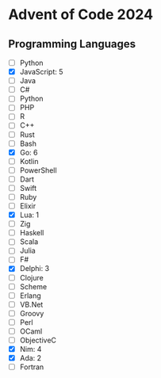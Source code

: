 # Advent of Code 2024

## Programming Languages
- [ ] Python
- [x] JavaScript: 5
- [ ] Java
- [ ] C#
- [ ] Python
- [ ] PHP
- [ ] R
- [ ] C++
- [ ] Rust
- [ ] Bash
- [x] Go: 6
- [ ] Kotlin
- [ ] PowerShell
- [ ] Dart
- [ ] Swift
- [ ] Ruby
- [ ] Elixir
- [x] Lua: 1
- [ ] Zig
- [ ] Haskell
- [ ] Scala
- [ ] Julia
- [ ] F#
- [x] Delphi: 3
- [ ] Clojure
- [ ] Scheme
- [ ] Erlang
- [ ] VB.Net
- [ ] Groovy
- [ ] Perl
- [ ] OCaml
- [ ] ObjectiveC
- [x] Nim: 4
- [x] Ada: 2
- [ ] Fortran
